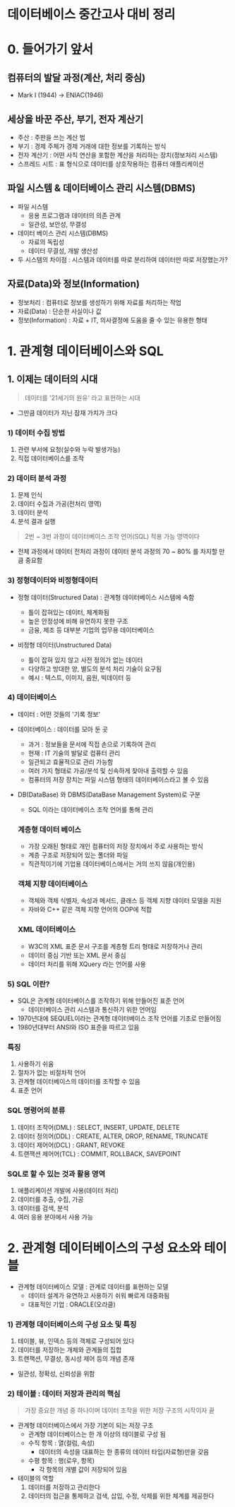 # 데이터베이스 중간고사 대비 정리

# 0. 들어가기 앞서

## 컴퓨터의 발달 과정(계산, 처리 중심)
 - Mark I (1944) -> ENIAC(1946)

## 세상을 바꾼 주산, 부기, 전자 계산기
 - 주산 : 주판을 쓰는 계산 법
 - 부기 : 경제 주체가 경제 거래에 대한 정보를 기록하는 방식
 - 전자 계산기 : 어떤 사칙 연산을 포함한 계산을 처리하는 장치(정보처리 시스템)
 - 스프레드 시트 : 표 형식으로 데이터를 상호작용하는 컴퓨터 애플리케이션

## 파일 시스템 & 데이터베이스 관리 시스템(DBMS)
 - 파일 시스템
    - 응용 프로그램과 데이터의 의존 관계
    - 일관성, 보안성, 무결성
 - 데이터 베이스 관리 시스템(DBMS)
    - 자료의 독립성
    - 데이터 무결성, 개발 생산성
 - 두 시스템의 차이점
    : 시스템과 데이터를 따로 분리하여 데이터만 따로 저장했는가?

## 자료(Data)와 정보(Information)
 - 정보처리 : 컴퓨터로 정보를 생성하기 위해 자료를 처리하는 작업
 - 자료(Data) : 단순한 사실이나 값
 - 정보(Information) : 자료 + IT, 의사결정에 도움을 줄 수 있는 유용한 형태


# 1. 관계형 데이터베이스와 SQL

## 1. 이제는 데이터의 시대
> 데이터를 '21세기의 원유' 라고 표현하는 시대
 - 그만큼 데이터가 지닌 잠재 가치가 크다

### 1) 데이터 수집 방법
 1. 관련 부서에 요청(실수와 누락 발생가능)
 2. 직접 데이터베이스를 조작

### 2) 데이터 분석 과정
 1. 문제 인식
 2. 데이터 수집과 가공(전처리 영역)
 3. 데이터 분석
 4. 분석 결과 실행
 > 2번 ~ 3번 과정이 데이터베이스 조작 언어(SQL) 적용 가능 영역이다
 - 전체 과정에서 데이터 전처리 과정이 데이터 분석 과정의 70 ~ 80% 를 차지할 만큼 중요함

### 3) 정형데이터와 비정형데이터
 - 정형 데이터(Structured Data) : 관계형 데이터베이스 시스템에 속함
   - 틀이 잡혀있는 데이터, 체계화됨
   - 높은 안정성에 비해 유연하지 못한 구조
   - 금융, 제조 등 대부분 기업의 업무용 데이터베이스

 - 비정형 데이터(Unstructured Data)
   - 틀이 잡혀 있지 않고 사전 정의가 없는 데이터
   - 다양하고 방대한 양, 별도의 분석 처리 기술이 요구됨
   - 예시 : 텍스트, 이미지, 음원, 빅데이터 등

### 4) 데이터베이스
 - 데이터 : 어떤 것들의 '기록 정보'
 - 데이터베이스 : 데이터를 모아 둔 곳
   - 과거 : 정보들을 문서에 직접 손으로 기록하여 관리
   - 현재 : IT 기술의 발달로 컴퓨터 관리
   - 일관되고 효율적으로 관리 가능함
   - 여러 가지 형태로 가공/분석 및 신속하게 찾아내 출력할 수 있음
   - 컴퓨터의 저장 장치는 파일 시스템 형태의 데이터베이스라고 볼 수 있음
 - DB(DataBase) 와 DBMS(DataBase Management System)로 구분
   - SQL 이라는 데이터베이스 조작 언어를 통해 관리

   ### 계층형 데이터 베이스
    - 가장 오래된 형태로 개인 컴퓨터의 저장 장치에서 주로 사용하는 방식
    - 계층 구조로 저장되어 있는 폴더와 파일
    - 직관적이기에 기업용 데이터베이스에서는 거의 쓰지 않음(개인용)
   
   ### 객체 지향 데이터베이스
    - 객체와 객체 식별자, 속성과 메서드, 클래스 등 객체 지향 데이터 모델을 지원
    - 자바와 C++ 같은 객체 지향 언어의 OOP에 적합

   ### XML 데이터베이스
    - W3C의 XML 표준 문서 구조를 계층형 트리 형태로 저장하거나 관리
    - 데이터 중심 기반 또는 XML 문서 중심
    - 데이터 처리를 위해 XQuery 라는 언어를 사용

### 5) SQL 이란?
 - SQL은 관계형 데이터베이스를 조작하기 위해 만들어진 표준 언어
   - 데이터베이스 관리 시스템과 통신하기 위한 언어임
 - 1970년대에 SEQUEL이라는 관계형 데이터베이스 조작 언어를 기초로 만들어짐
 - 1980년대부터 ANSI와 ISO 표준을 따르고 있음

 ### 특징
   1. 사용하기 쉬움
   2. 절차가 없는 비절차적 언어
   3. 관계형 데이터베이스의 데이터를 조작할 수 있음
   4. 표준 언어

 ### SQL 명령어의 분류
   1. 데이터 조작어(DML) : SELECT, INSERT, UPDATE, DELETE
   2. 데이터 정의어(DDL) : CREATE, ALTER, DROP, RENAME, TRUNCATE
   3. 데이터 제어어(DCL) : GRANT, REVOKE
   4. 트랜잭션 제어어(TCL) : COMMIT, ROLLBACK, SAVEPOINT

 ### SQL로 할 수 있는 것과 활용 영역
   1. 애플리케이션 개발에 사용(데이터 처리)
   2. 데이터를 추출, 수집, 가공
   3. 데이터를 검색, 분석
   4. 여러 응용 분야에서 사용 가능

# 2. 관계형 데이터베이스의 구성 요소와 테이블
 - 관계형 데이터베이스 모델 : 관계로 데이터를 표현하는 모델
   - 데이터 설계가 유연하고 사용하기 쉬워 빠르게 대중화됨
   - 대표적인 기업 : ORACLE(오라클)

### 1) 관계형 데이터베이스의 구성 요소 및 특징
 1. 테이블, 뷰, 인덱스 등의 객체로 구성되어 있다
 2. 데이터를 저장하는 개체와 관계들의 집합
 3. 트랜잭션, 무결성, 동시성 제어 등의 개념 존재
   - 일관성, 정확성, 신뢰성을 위함

### 2) 테이블 : 데이터 저장과 관리의 핵심
 > 가장 중요한 개념 중 하나이며 데이터 조작을 위한 저장 구조의 시작이자 끝
 - 관계형 데이터베이스에서 가장 기본이 되는 저장 구조
   - 관계형 데이터베이스는 한 개 이상의 테이블로 구성 됨
   - 수직 항목 : 열(컬럼, 속성)
      - 데이터의 속성을 대표하는 한 종류의 데이터 타입(자료형)만을 갖음
   - 수평 항목 : 행(로우, 항목)
      - 각 항목의 개별 값이 저장되어 있음
 - 테이블의 역할
   1. 데이터를 저장하고 관리한다
   2. 데이터의 접근을 통제하고 검색, 삽입, 수정, 삭제를 위한 체계를 제공한다
